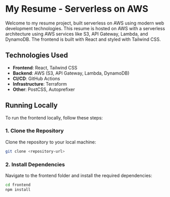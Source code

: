 # My Resume - Serverless on AWS

Welcome to my resume project, built serverless on AWS using modern web development technologies. This resume is hosted on AWS with a serverless architecture using AWS services like S3, API Gateway, Lambda, and DynamoDB. The frontend is built with React and styled with Tailwind CSS.

## Technologies Used

- **Frontend**: React, Tailwind CSS
- **Backend**: AWS (S3, API Gateway, Lambda, DynamoDB)
- **CI/CD**: GitHub Actions
- **Infrastructure**: Terraform
- **Other**: PostCSS, Autoprefixer

## Running Locally

To run the frontend locally, follow these steps:

### 1. Clone the Repository

Clone the repository to your local machine:

```bash
git clone <repository-url>
```

### 2. Install Dependencies

Navigate to the frontend folder and install the required dependencies:

```bash
cd frontend
npm install
```